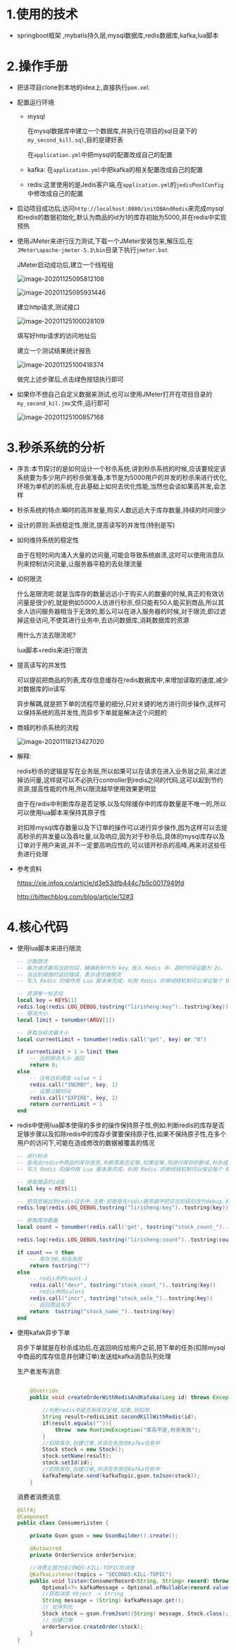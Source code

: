 # 1.使用的技术

- springboot框架 ,mybatis持久层,mysql数据库,redis数据库,kafka,lua脚本

# 2.操作手册

- 把该项目clone到本地的idea上,直接执行`pom.xml`

- 配置运行环境

  - mysql

    在mysql数据库中建立一个数据库,并执行在项目的sql目录下的`my_second_kill.sql`,目的是建好表

    在`application.yml`中把mysql的配置改成自己的配置

  - kafka: 在`application.yml`中把kafka的相关配置改成自己的配置

  - redis:这里使用的是Jedis客户端,在`application.yml`的`jedisPoolConfig`中修改成自己的配置

- 启动项目成功后,访问`http://localhost:8080/initDBAndRedis`来完成mysql和redis的数据初始化,默认为商品的id为1的库存初始为5000,并在redis中实现预热

- 使用JMeter来进行压力测试,下载一个JMeter安装包来,解压后,在`JMeter\apache-jmeter-5.3\bin`目录下执行`jmeter.bat`

  JMeter启动成功后,建立一个线程组

  ![image-20201125095812108](E:\typora\image\image-20201125095812108.png)

  ![image-20201125095931446](E:\typora\image\image-20201125095931446.png)

  建立http请求,测试接口

  ![image-20201125100028109](E:\typora\image\image-20201125100028109.png)

  填写好http请求的访问地址后

  建立一个测试结果统计报告

  ![image-20201125100418374](E:\typora\image\image-20201125100418374.png)

  做完上述步骤后,点击绿色按钮执行即可

- 如果你不想自己自定义数据来测试,也可以使用JMeter打开在项目目录的`my_second_kil.jmx`文件,运行即可

  ![image-20201125100857168](E:\typora\image\image-20201125100857168.png)

  

# 3.秒杀系统的分析

- 序言:本节探讨的是如何设计一个秒杀系统,讲到秒杀系统的时候,应该要规定该系统要为多少用户的秒杀做准备,本节是为5000用户的并发的秒杀来进行优化,环境为单机的的系统,在此基础上如何去优化性能,当然也会谈如果高并发,会怎样

- 秒杀系统的特点:瞬时的高并发量,购买人数远远大于库存数量,持续的时间很少

- 设计的原则:系统稳定性,限流,提高读写的并发性(特别是写)

- 如何维持系统的稳定性

  由于在短时间内涌入大量的访问量,可能会导致系统崩溃,这时可以使用消息队列来控制访问流量,让服务器平稳的去处理流量

- 如何限流

  什么是限流呢:就是当库存的数量远远小于购买人的数量的时候,真正的有效访问量是很少的,就是例如5000人访进行秒杀,但只能有50人能买到商品,所以其余人访问服务器相当于无效的,那么可以在进入服务器的时候,对于限流,即过滤掉这些访问,不使其进行业务中,去访问数据库,消耗数据库的资源

  用什么方法去限流呢?

  lua脚本+redis来进行限流

- 提高读写的并发性

  可以提前把商品的列表,库存信息缓存在redis数据库中,来增加读取的速度,减少对数据库的io读写

  异步解耦,就是把下单的流程尽量的细分,只对关键的地方进行同步操作,这样可以保持系统的高并发性,而异步下单就是解决这个问题的

- 商城的秒杀系统的流程

  ![image-20201118213427020](E:\typora\image\image-20201118213427020.png)

- 解释:

  ​    redis秒杀的逻辑是写在业务层,所以如果可以在请求在进入业务层之前,来过滤掉访问量,这样就可以不必执行controller到redis之间的代码,这可以起到节约资源,提高性能的作用,所以限流越早使用效果更明显

  ​    由于在redis中判断库存是否足够,以及勾除缓存中的库存数量是不唯一的,所以可以使用lua脚本来保持其原子性

  ​    对扣除mysql库存数量以及下订单的操作可以进行异步操作,因为这样可以去提高秒杀的并发量以及吞吐量,以及响应,因为对于秒杀后,具体的mysql库存以及订单对于用户来说,并不一定要高响应性的,可以错开秒杀的高峰,再来对这些任务进行处理



- 参考资料

  https://xie.infoq.cn/article/d3e53dfb444c7b5c0017949fd

  http://bittechblog.com/blog/article/12#3

# 4.核心代码

- 使用lua脚本来进行限流

  ```lua
  -- 计数限流
  -- 每次请求都将当前时间，精确到秒作为 key 放入 Redis 中，超时时间设置为 2s， Redis 将该 key 的值进行自增
  -- 当达到阈值时返回错误，表示请求被限流
  -- 写入 Redis 的操作用 Lua 脚本来完成，利用 Redis 的单线程机制可以保证每个 Redis 请求的原子性
  
  -- 资源唯一标志位
  local key = KEYS[1]
  redis.log(redis.LOG_DEBUG,tostring("lirisheng:key")..tostring(key))
  -- 限流大小
  local limit = tonumber(ARGV[1])
  
  -- 获取当前流量大小
  local currentLimit = tonumber(redis.call('get', key) or "0")
  
  if currentLimit + 1 > limit then
      -- 达到限流大小 返回
      return 0;
  else
      -- 没有达到阈值 value + 1
      redis.call("INCRBY", key, 1)
      -- 设置过期时间
      redis.call("EXPIRE", key, 2)
      return currentLimit + 1
  end
  ```

  

- redis中使用lua脚本使得的多步的操作保持原子性,例如:判断redis的库存是否足够步骤以及扣除redis中的库存步骤要保持原子性,如果不保持原子性,在多个用户的访问下,可能在造成修改的数据被覆盖的情况

  ```lua
  -- 进行秒杀
  -- 查询出redis中商品的库存信息,判断其是否足够,如果足够,则进行库存的删减,秒杀成功,否则,秒杀失败
  -- 写入 Redis 的操作用 Lua 脚本来完成，利用 Redis 的单线程机制可以保证每个 Redis 请求的原子性
  
  -- 获取商品的id值
  local key = KEYS[1]
  
  -- 把信息输出到redis日志中,注意:前提是在redis服务器中把日志的级别改为debug,并指定log文件的生成路径,才能看到消息的输出,否则,看不到
  redis.log(redis.LOG_DEBUG,tostring("lirisheng:key")..tostring(key))
  
  -- 获取库存数量
  local count = tonumber(redis.call('get', tostring("stock_count_")..tostring(key) ))
  
  redis.log(redis.LOG_DEBUG,tostring("lirisheng:count")..tostring(count))
  
  if count == 0 then
      -- 库存为0,秒杀失败
      return tostring("")
  else
      -- redis中的count-1
      redis.call("decr", tostring("stock_count_")..tostring(key))
      -- redis中的sale+1
      redis.call("incr", tostring("stock_sale_")..tostring(key))
      -- 返回商品名字
      return  tostring("stock_name_")..tostring(key)
  end
  ```

- 使用kafak异步下单

  异步下单就是在秒杀成功后,在返回响应给用户之前,把下单的任务(扣除mysql中商品的库存信息并创建订单)发送给kafka消息队列处理

  生产者发布消息

  ```java
     
      @Override
      public void createOrderWithRedisAndKafaka(Long id) throws Exception {
  
          //判断redis中是否有库存足够,如果,则扣除
          String result=redisLimit.secondKillWithRedis(id);
          if(result.equals("")){
              throw  new RuntimeException("库存不足,秒杀失败");
          }
          //扣除库存,创建订单,并该任务放在Kafka任务中
          Stock stock = new Stock();
          stock.setName(result);
          stock.setId(id);
          //扣除库存,创建订单,并该任务放在Kafka任务中
          kafkaTemplate.send(kafkaTopic,gson.toJson(stock));
      }
  ```

  消费者消费消息

  ```java
  @Slf4j
  @Component
  public class ConsumerListen {
  
      private Gson gson = new GsonBuilder().create();
  
      @Autowired
      private OrderService orderService;
  
      //消费主题为SECONDS-KILL-TOPIC的消息
      @KafkaListener(topics = "SECONDS-KILL-TOPIC")
      public void listen(ConsumerRecord<String, String> record) throws Exception {
          Optional<?> kafkaMessage = Optional.ofNullable(record.value());
          //获取消息 Object -> String
          String message = (String) kafkaMessage.get();
          // 反序列化
          Stock stock = gson.fromJson((String) message, Stock.class);
          // 创建订单
          orderService.createOrder(stock);
      }
  }
  ```

  